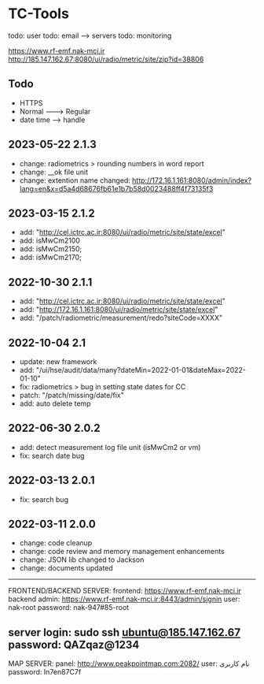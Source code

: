 # TC-Tools #

todo: user
todo: email --> servers
todo: monitoring


https://www.rf-emf.nak-mci.ir
http://185.147.162.67:8080/ui/radio/metric/site/zip?id=38806

## Todo ##
* HTTPS
* Normal ---> Regular
* date time --> handle


## 2023-05-22 2.1.3 ##
* change: radiometrics > rounding numbers in word report
* change: __ok file unit
* change: extention name changed: http://172.16.1.161:8080/admin/index?lang=en&x=d5a4d68676fb61e1b7b58d0023488ff4f73135f3


## 2023-03-15 2.1.2 ##
* add: "http://cel.ictrc.ac.ir:8080/ui/radio/metric/site/state/excel"
* add: isMwCm2100
* add: isMwCm2150;
* add: isMwCm2170;



## 2022-10-30 2.1.1 ##
* add: "http://cel.ictrc.ac.ir:8080/ui/radio/metric/site/state/excel"
* add: "http://172.16.1.161:8080/ui/radio/metric/site/state/excel"
* add: "/patch/radiometric/measurement/redo?siteCode=XXXX"


## 2022-10-04 2.1 ##
* update: new framework
* add: "/ui/hse/audit/data/many?dateMin=2022-01-01&dateMax=2022-01-10"
* fix: radiometrics > bug in setting state dates for CC
* patch: "/patch/missing/date/fix"
* add: auto delete temp



## 2022-06-30 2.0.2 ##
* add: detect measurement log file unit (isMwCm2 or vm)
* fix: search date bug



## 2022-03-13 2.0.1 ##
* fix: search bug



## 2022-03-11 2.0.0 ##
* change: code cleanup
* change: code review and memory management enhancements
* change: JSON lib changed to Jackson
* change: documents updated


---------------------------------------------------
FRONTEND/BACKEND SERVER:
frontend: https://www.rf-emf.nak-mci.ir
backend admin: https://www.rf-emf.nak-mci.ir:8443/admin/signin
user: nak-root
password: nak-947#85-root

server login: sudo ssh ubuntu@185.147.162.67
password: QAZqaz@1234
---------------------------------------------------
MAP SERVER:
panel: http://www.peakpointmap.com:2082/
user: نام کاربری
password: In7en87C7f

